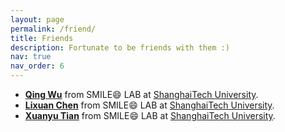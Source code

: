```yaml
---
layout: page
permalink: /friend/
title: Friends
description: Fortunate to be friends with them :)
nav: true
nav_order: 6
---
```


* [<b>Qing Wu</b>](https://iwuqing.github.io/) from SMILE:smile: LAB at [ShanghaiTech University](https://www.shanghaitech.edu.cn/eng/).
* [<b>Lixuan Chen</b>](https://maopaom.github.io/) from SMILE:smile: LAB at [ShanghaiTech University](https://www.shanghaitech.edu.cn/eng/).
* [<b>Xuanyu Tian</b>](https://meijitian.github.io/) from SMILE:smile: LAB at [ShanghaiTech University](https://www.shanghaitech.edu.cn/eng/).